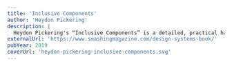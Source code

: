 ```yaml
---
title: 'Inclusive Components'
author: 'Heydon Pickering'
description: |
  Heydon Pickering's “Inclusive Components” is a detailed, practical handbook for building fully accessible interfaces. The book examines common interface patterns — accordions, tables, tabs, toggles and everything in-between — through the lens of inclusion. The result is a dozen of fully accessible and robust patterns we author, plug in, and use daily.
externalUrl: 'https://www.smashingmagazine.com/design-systems-book/'
pubYear: 2019
coverUrl: 'heydon-pickering-inclusive-components.svg'
---
```

